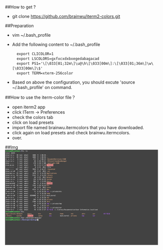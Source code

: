 ##How to get ?
* git clone https://github.com/brainwu/iterm2-colors.git

##Preparation
* vim ~/.bash_profile 
* Add the following content to ~/.bash_profile
	
		export CLICOLOR=1
		export LSCOLORS=gxfxcxdxbxegedabagacad
		export PS1='\[\033[01;32m\]\u@\h\[\033[00m\]:\[\033[01;36m\]\w\[\033[00m\]\$'
		export TERM=xterm-256color
* Based on above the configuration, you should excute 'source ~/.bash_profile' on command.

##How to use the iterm-color file？
* open iterm2 app
* click ITerm -> Preferences 
* check the colors tab
* click on load presets
* import file named brainwu.itermcolors that you have downloaded.
* click again on load presets and check brainwu.itermcolors.
* over.

##Img
![brainwu](img/brainwu_img.png)
